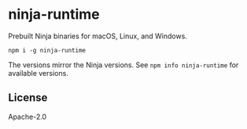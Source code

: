 # ninja-runtime

Prebuilt Ninja binaries for macOS, Linux, and Windows.

```
npm i -g ninja-runtime
```

The versions mirror the Ninja versions. See `npm info ninja-runtime` for available versions.

## License

Apache-2.0
